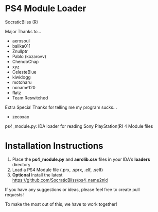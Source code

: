 # PS4 Module Loader

SocraticBliss (R)

Major Thanks to...
* aerosoul
* balika011
* Znullptr
* Pablo (kozarovv)
* ChendoChap
* xyz
* CelesteBlue
* kiwidogg
* motoharu
* noname120
* flatz
* Team Reswitched

Extra Special Thanks for telling me my program sucks...
* zecoxao

ps4_module.py: IDA loader for reading Sony PlayStation(R) 4 Module files

# Installation Instructions
1) Place the **ps4_module.py** and **aerolib.csv** files in your IDA's **loaders** directory
2) Load a PS4 Module file (.prx, .sprx, .elf, .self)
3) **Optional** Install the latest https://github.com/SocraticBliss/ps4_name2nid

If you have any suggestions or ideas, please feel free to create pull requests! 

To make the most out of this, we have to work together!
